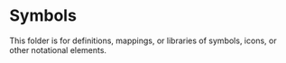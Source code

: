 # Symbols

This folder is for definitions, mappings, or libraries of symbols, icons, or other notational elements.
